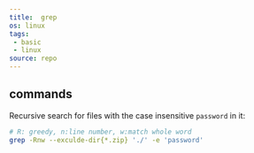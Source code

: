 ```yaml
---
title:  grep
os: linux
tags:
 - basic
 - linux
source: repo
---
```


## commands

Recursive search for files with the case insensitive `password` in it:

```bash
# R: greedy, n:line number, w:match whole word
grep -Rnw --exculde-dir{*.zip} './' -e 'password'
``````
